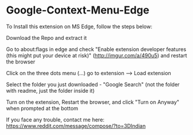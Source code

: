 # Google-Context-Menu-Edge

To Install this extension on MS Edge, follow the steps below:

Download the Repo and extract it

Go to about:flags in edge and check "Enable extension developer features (this might put your device at risk)" (http://imgur.com/a/490u5) and restart the browser

Click on the three dots menu (...) go to extension --> Load extension

Select the folder you just downloaded - "Google Search" (not the folder with readme, just the folder inside it)

Turn on the extension, Restart the browser, and click "Turn on Anyway" when prompted at the bottom

If you face any trouble, contact me here: https://www.reddit.com/message/compose/?to=3DIndian
